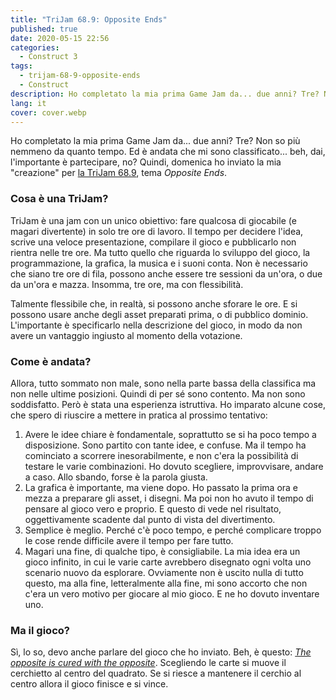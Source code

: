 ```yaml
---
title: "TriJam 68.9: Opposite Ends"
published: true
date: 2020-05-15 22:56
categories:
  - Construct 3
tags:
  - trijam-68-9-opposite-ends
  - Construct
description: Ho completato la mia prima Game Jam da... due anni? Tre? Non so più nemmeno da quanto tempo. Ed è andata che mi sono classificato... beh, dai, l'importante è partecipare, no? Quindi, domenica ho inviato la mia "creazione" per la TriJam 68.9, tema Opposite Ends.
lang: it
cover: cover.webp
---
```

Ho completato la mia prima Game Jam da... due anni? Tre? Non so più nemmeno da quanto tempo. Ed è andata che mi sono classificato... beh, dai, l'importante è partecipare, no? Quindi, domenica ho inviato la mia "creazione" per [la TriJam 68.9](https://trijam.itch.io/), tema _Opposite Ends_.

### Cosa è una TriJam?

TriJam è una jam con un unico obiettivo: fare qualcosa di giocabile (e magari divertente) in solo tre ore di lavoro. Il tempo per decidere l'idea, scrive una veloce presentazione, compilare il gioco e pubblicarlo non rientra nelle tre ore. Ma tutto quello che riguarda lo sviluppo del gioco, la programmazione, la grafica, la musica e i suoni conta. Non è necessario che siano tre ore di fila, possono anche essere tre sessioni da un'ora, o due da un'ora e mazza. Insomma, tre ore, ma con flessibilità.

Talmente flessibile che, in realtà, si possono anche sforare le ore. E si possono usare anche degli asset preparati prima, o di pubblico dominio. L'importante è specificarlo nella descrizione del gioco, in modo da non avere un vantaggio ingiusto al momento della votazione.

### Come è andata?

Allora, tutto sommato non male, sono nella parte bassa della classifica ma non nelle ultime posizioni. Quindi di per sé sono contento. Ma non sono soddisfatto. Però è stata una esperienza istruttiva. Ho imparato alcune cose, che spero di riuscire a mettere in pratica al prossimo tentativo:

1. Avere le idee chiare è fondamentale, soprattutto se si ha poco tempo a disposizione. Sono partito con tante idee, e confuse. Ma il tempo ha cominciato a scorrere inesorabilmente, e non c'era la possibilità di testare le varie combinazioni. Ho dovuto scegliere, improvvisare, andare a caso. Allo sbando, forse è la parola giusta.
2. La grafica è importante, ma viene dopo. Ho passato la prima ora e mezza a preparare gli asset, i disegni. Ma poi non ho avuto il tempo di pensare al gioco vero e proprio. E questo di vede nel risultato, oggettivamente scadente dal punto di vista del divertimento.
3. Semplice è meglio. Perché c'è poco tempo, e perché complicare troppo le cose rende difficile avere il tempo per fare tutto.
4. Magari una fine, di qualche tipo, è consigliabile. La mia idea era un gioco infinito, in cui le varie carte avrebbero disegnato ogni volta uno scenario nuovo da esplorare. Ovviamente non è uscito nulla di tutto questo, ma alla fine, letteralmente alla fine, mi sono accorto che non c'era un vero motivo per giocare al mio gioco. E ne ho dovuto inventare uno.

### Ma il gioco?

Sì, lo so, devo anche parlare del gioco che ho inviato. Beh, è questo: _[The opposite is cured with the opposite](https://el3um4s.itch.io/the-opposite-is-cured-with-the-opposite)_. Scegliendo le carte si muove il cerchietto al centro del quadrato. Se si riesce a mantenere il cerchio al centro allora il gioco finisce e si vince.

